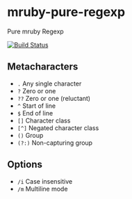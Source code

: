 mruby-pure-regexp
=================

Pure mruby Regexp

[![Build Status](https://travis-ci.org/h2so5/mruby-pure-regexp.svg?branch=master)](https://travis-ci.org/h2so5/mruby-pure-regexp)

## Metacharacters

* ```.``` Any single character
* ```?``` Zero or one
* ```??``` Zero or one (reluctant)
* ```^``` Start of line
* ```$``` End of line
* ```[]``` Character class
* ```[^]``` Negated character class
* ```()``` Group
* ```(?:)``` Non-capturing group

## Options

* ```/i``` Case insensitive
* ```/m``` Multiline mode
